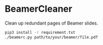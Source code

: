 # BeamerCleaner

Clean up redundant pages of Beamer slides.

```bash
pip3 install -r requirement.txt
./beamerc.py path/to/your/beamer/file.pdf
```